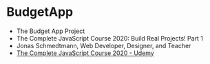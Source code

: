 # BudgetApp
* The Budget App Project
* The Complete JavaScript Course 2020:  Build Real Projects!  Part 1
* Jonas Schmedtmann, Web Developer, Designer, and Teacher
* [The Complete JavaScript Course 2020 - Udemy](https://www.udemy.com/course/the-complete-javascript-course/learn/lecture/5869076#overview)
